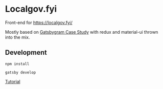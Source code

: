 # Localgov.fyi

Front-end for https://localgov.fyi/

Mostly based on [Gatsbygram Case Study](https://www.gatsbyjs.org/blog/gatsbygram-case-study/) with redux and material-ui thrown into the mix.

## Development

`npm install`

`gatsby develop`

[Tutorial](https://www.gatsbyjs.org/docs/)